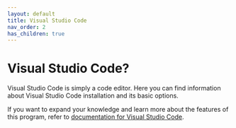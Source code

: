```yaml
---
layout: default
title: Visual Studio Code
nav_order: 2
has_children: true
---
```



# Visual Studio Code?  

Visual Studio Code is simply a code editor. Here you can find information about Visual Studio Code installation and its basic options.  

If you want to expand your knowledge and learn more about the features of this program, refer to [documentation for Visual Studio Code](https://code.visualstudio.com/docs).  